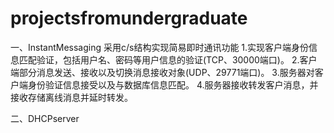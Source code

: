 # projectsfromundergraduate


一、InstantMessaging
  采用c/s结构实现简易即时通讯功能
  1.实现客户端身份信息匹配验证，包括用户名、密码等用户信息的验证(TCP、30000端口)。
  2.客户端部分消息发送、接收以及切换消息接收对象(UDP、29771端口)。
  3.服务器对客户端身份验证信息接受以及与数据库信息匹配。
  4.服务器接收转发客户消息，并接收存储离线消息并延时转发。
  
二、DHCPserver
